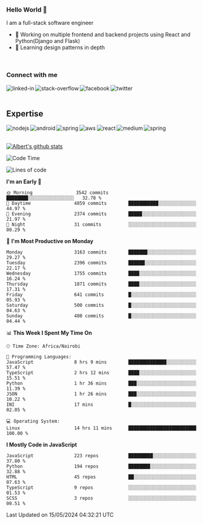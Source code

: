 

### Hello World 👋
I am a full-stack software engineer
- 🔭 Working on multiple frontend and backend projects using React and Python(Django and Flask)
- 🌱 Learning design patterns in depth

<br>

### Connect with me

[<img align="left" alt="linked-in" src="https://img.shields.io/badge/linkedin-%230077B5.svg?&style=for-the-badge&logo=linkedin&logoColor=white" />](https://www.linkedin.com/in/albert-byrone/)

<!-- [<img align="left" alt="medium" src="https://img.shields.io/badge/medium-%2312100E.svg?&style=for-the-badge&logo=medium&logoColor=white" />](https://56faisal.medium.com/) -->

[<img align="left" alt="stack-overflow" src="https://img.shields.io/badge/stack%20overflow-FE7A16?logo=stack-overflow&logoColor=white&style=for-the-badge" />](https://stackoverflow.com/users/11916317/albert-byrone)

[<img align="left" alt="facebook" src="https://img.shields.io/badge/facebook-%231877F2.svg?&style=for-the-badge&logo=facebook&logoColor=white" />](https://web.facebook.com/albert.byrone.1/)

[<img align="left" alt="twitter" src="https://img.shields.io/badge/twitter-%231DA1F2.svg?&style=for-the-badge&logo=twitter&logoColor=white" />](https://twitter.com/byrone_albert)

<br>

<br>

## Expertise
<img align="left" alt="nodejs" src="https://img.shields.io/badge/python%20-%2343853D.svg?&style=for-the-badge&logo=node.js&logoColor=white" />
<img align="left" alt="android" src="https://img.shields.io/badge/Flask-3DDC84?logo=android&logoColor=white&style=for-the-badge" />
<img align="left" alt="spring" src="https://img.shields.io/badge/drf%20-%236DB33F.svg?&style=for-the-badge&logo=spring&logoColor=white" />
<img align="left" alt="aws" src="https://img.shields.io/badge/django%20AWS-%23232F3E?logo=amazon-aws&logoColor=white&style=for-the-badge" />
<img align="left" alt="react" src="https://img.shields.io/badge/react%20-%2320232a.svg?&style=for-the-badge&logo=react&logoColor=%2361DAFB" />
<img align="left" alt="medium" src="https://img.shields.io/badge/Angular-%23316192.svg?&style=for-the-badge&logo=postgresql&logoColor=white" />
<img align="left" alt="spring" src="https://img.shields.io/badge/Javascript%20-%236DB33F.svg?&style=for-the-badge&logo=spring&logoColor=white" />
<br>
<br>


[![Albert's github stats](https://github-readme-stats.vercel.app/api?username=Albert-Byrone&count_private=true&show_icons=true&theme=radical&hide_rank=false)](https://github.com/anuraghazra/github-readme-stats)

<!-- [![Top Langs](https://github-readme-stats.vercel.app/api/top-langs/?username=Albert-Byrone&layout=compact)](https://github.com/anuraghazra/github-readme-stats) -->

<!--
**Albert-Byrone/Albert-Byrone** is a ✨ _special_ ✨ repository because its `README.md` (this file) appears on your GitHub profile.

Here are some ideas to get you started:

- 🔭 I’m currently working on ...
- 🌱 I’m currently learning ...
- 👯 I’m looking to collaborate on ...
- 🤔 I’m looking for help with ...
- 💬 Ask me about ...
- 📫 How to reach me: ...
- 😄 Pronouns: ...
- ⚡ Fun fact: ...
-->


<!--START_SECTION:waka-->
![Code Time](http://img.shields.io/badge/Code%20Time-1%2C134%20hrs%206%20mins-blue)

![Lines of code](https://img.shields.io/badge/From%20Hello%20World%20I%27ve%20Written-65.0%20million%20lines%20of%20code-blue)

**I'm an Early 🐤** 

```text
🌞 Morning                3542 commits        ████████░░░░░░░░░░░░░░░░░   32.78 % 
🌆 Daytime                4859 commits        ███████████░░░░░░░░░░░░░░   44.97 % 
🌃 Evening                2374 commits        █████░░░░░░░░░░░░░░░░░░░░   21.97 % 
🌙 Night                  31 commits          ░░░░░░░░░░░░░░░░░░░░░░░░░   00.29 % 
```
📅 **I'm Most Productive on Monday** 

```text
Monday                   3163 commits        ███████░░░░░░░░░░░░░░░░░░   29.27 % 
Tuesday                  2396 commits        ██████░░░░░░░░░░░░░░░░░░░   22.17 % 
Wednesday                1755 commits        ████░░░░░░░░░░░░░░░░░░░░░   16.24 % 
Thursday                 1871 commits        ████░░░░░░░░░░░░░░░░░░░░░   17.31 % 
Friday                   641 commits         █░░░░░░░░░░░░░░░░░░░░░░░░   05.93 % 
Saturday                 500 commits         █░░░░░░░░░░░░░░░░░░░░░░░░   04.63 % 
Sunday                   480 commits         █░░░░░░░░░░░░░░░░░░░░░░░░   04.44 % 
```


📊 **This Week I Spent My Time On** 

```text
🕑︎ Time Zone: Africa/Nairobi

💬 Programming Languages: 
JavaScript               8 hrs 9 mins        ██████████████░░░░░░░░░░░   57.47 % 
TypeScript               2 hrs 12 mins       ████░░░░░░░░░░░░░░░░░░░░░   15.51 % 
Python                   1 hr 36 mins        ███░░░░░░░░░░░░░░░░░░░░░░   11.39 % 
JSON                     1 hr 26 mins        ███░░░░░░░░░░░░░░░░░░░░░░   10.22 % 
INI                      17 mins             █░░░░░░░░░░░░░░░░░░░░░░░░   02.05 % 

💻 Operating System: 
Linux                    14 hrs 11 mins      █████████████████████████   100.00 % 
```

**I Mostly Code in JavaScript** 

```text
JavaScript               223 repos           █████████░░░░░░░░░░░░░░░░   37.80 % 
Python                   194 repos           ████████░░░░░░░░░░░░░░░░░   32.88 % 
HTML                     45 repos            ██░░░░░░░░░░░░░░░░░░░░░░░   07.63 % 
TypeScript               9 repos             ░░░░░░░░░░░░░░░░░░░░░░░░░   01.53 % 
SCSS                     3 repos             ░░░░░░░░░░░░░░░░░░░░░░░░░   00.51 % 
```




 Last Updated on 15/05/2024 04:32:21 UTC
<!--END_SECTION:waka-->
